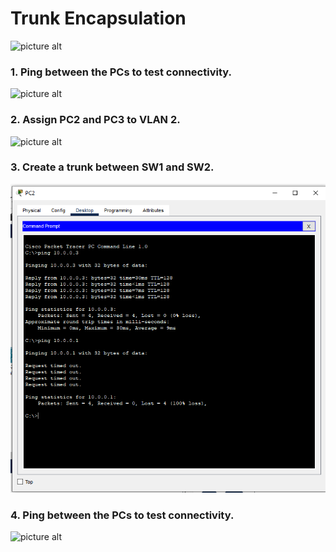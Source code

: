 Trunk Encapsulation<a name="TOP"></a>
===================

![picture alt](.. "Title is optional")

### 1. Ping between the PCs to test connectivity. ###
![picture alt](.. "Title is optional")

### 2. Assign PC2 and PC3 to VLAN 2. ###

![picture alt](..  "Title is optional")


### 3. Create a trunk between SW1 and SW2. ###

![picture alt](../006%20Trunk%20Encapsulation/images/d.png "Title is optional")

### 4. Ping between the PCs to test connectivity. ###
![picture alt](.. "Title is optional")
